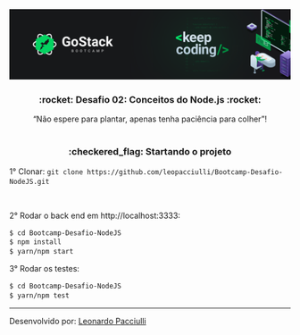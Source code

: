 <img alt="GoStack" src="./src/assets/gostack.png" />

<h3 align="center">
   :rocket: Desafio 02: Conceitos do Node.js :rocket:
</h3>

<p align="center">“Não espere para plantar, apenas tenha paciência para colher”!</blockquote>

<br>
<br>

<h3 align="center">
  :checkered_flag: Startando o projeto
</h3>

1° Clonar: `git clone https://github.com/leopacciulli/Bootcamp-Desafio-NodeJS.git`

<br>

2° Rodar o back end em http://localhost:3333:

```sh
$ cd Bootcamp-Desafio-NodeJS 
$ npm install
$ yarn/npm start
```

3° Rodar os testes:

```sh
$ cd Bootcamp-Desafio-NodeJS 
$ yarn/npm test
```

---

Desenvolvido por: [Leonardo Pacciulli](https://www.linkedin.com/in/leonardo-pacciulli-a4b86a92/)